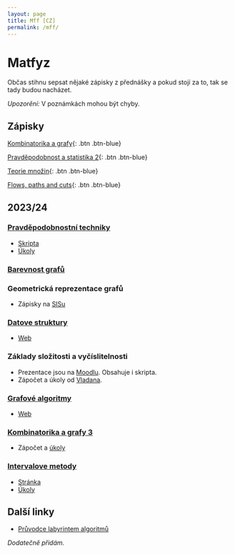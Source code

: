```yaml
---
layout: page
title: Mff [CZ]
permalink: /mff/
---
```


# Matfyz

Občas stihnu sepsat nějaké zápisky z přednášky a pokud stojí za to, tak se tady budou nacházet.

*Upozorění:* V poznámkách mohou být chyby.

## Zápisky

[Kombinatorika a grafy](kg.pdf){: .btn .btn-blue}

[Pravděpodobnost a statistika 2](past-ii.pdf){: .btn .btn-blue}

[Teorie množin](temno.pdf){: .btn .btn-blue}

[Flows, paths and cuts](flows-paths-cuts.pdf){: .btn .btn-blue}

## 2023/24

### [Pravděpodobnostní techniky](https://kam.mff.cuni.cz/~tyomkyn/teaching/PT/PT.html)

- [Skripta](https://www.cs.cmu.edu/~15850/handouts/matousek-vondrak-prob-ln.pdf)
- [Úkoly](https://kam.mff.cuni.cz/~dbulavka/teaching/ws2324/pt.html)

### [Barevnost grafů](https://iuuk.mff.cuni.cz/~rakdver/index.php?which=uceni&subject=bar)

### Geometrická reprezentace grafů

- Zápisky na [SISu](https://is.cuni.cz/studium/predmety/index.php?id=b1110fec60a34e4c9eff4fbd6f73920d&tid=&do=predmet&kod=NDMI037&skr=2023&fak=11320)

### [Datove struktury](https://mj.ucw.cz/vyuka/dsnotes/ds.pdf)

- [Web](https://mj.ucw.cz/vyuka/2324/ds1/)

### Základy složitosti a vyčíslitelnosti

- Prezentace jsou na [Moodlu](https://dl1.cuni.cz/course/view.php?id=10131). Obsahuje i skripta.
- Zápočet a úkoly od [Vladana](https://kti.mff.cuni.cz/~maj/).

### [Grafové algoritmy](https://mj.ucw.cz/vyuka/ga/ga-final.pdf)

- [Web](https://mj.ucw.cz/vyuka/2324/ga/)

### [Kombinatorika a grafy 3](https://iuuk.mff.cuni.cz/~rakdver/index.php?which=uceni&subject=kg3)

- Zápočet a [úkoly](http://gaubian.xyz/)

### [Intervalove metody](https://kam.mff.cuni.cz/~hladik/IA/text_ia.pdf)

- [Stránka](https://kam.mff.cuni.cz/~hladik/IA/)
- [Úkoly](https://elif.cz/IM_2324)

## Další linky

- [Průvodce labyrintem algoritmů](https://pruvodce.ucw.cz/)

*Dodatečně přidám.*